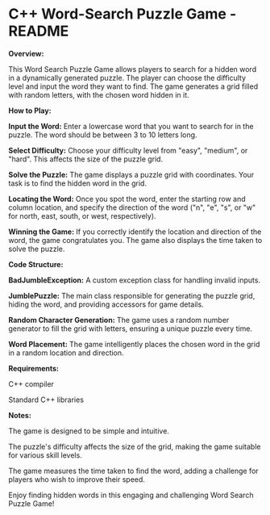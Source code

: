 # C++ Word-Search Puzzle Game - README

**Overview:**

This Word Search Puzzle Game allows players to search for a hidden word in a dynamically generated puzzle. The player can choose the difficulty level and input the word they want to find. The game generates a grid filled with random letters, with the chosen word hidden in it.

**How to Play:**

****Input the Word:**** Enter a lowercase word that you want to search for in the puzzle. The word should be between 3 to 10 letters long.

**Select Difficulty:** Choose your difficulty level from "easy", "medium", or "hard". This affects the size of the puzzle grid.

**Solve the Puzzle:** The game displays a puzzle grid with coordinates. Your task is to find the hidden word in the grid.

**Locating the Word:** Once you spot the word, enter the starting row and column location, and specify the direction of the word ("n", "e", "s", or "w" for north, east, south, or west, respectively).

**Winning the Game:** If you correctly identify the location and direction of the word, the game congratulates you. The game also displays the time taken to solve the puzzle.

**Code Structure:**

**BadJumbleException:** A custom exception class for handling invalid inputs.

**JumblePuzzle:** The main class responsible for generating the puzzle grid, hiding the word, and providing accessors for game details.

**Random Character Generation:** The game uses a random number generator to fill the grid with letters, ensuring a unique puzzle every time.

**Word Placement:** The game intelligently places the chosen word in the grid in a random location and direction.

**Requirements:**

C++ compiler

Standard C++ libraries

**Notes:**

The game is designed to be simple and intuitive.

The puzzle's difficulty affects the size of the grid, making the game suitable for various skill levels.

The game measures the time taken to find the word, adding a challenge for players who wish to improve their speed.

Enjoy finding hidden words in this engaging and challenging Word Search Puzzle Game!





